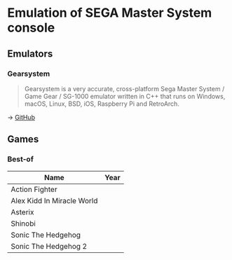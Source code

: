 # Emulation of SEGA Master System console

## Emulators

### Gearsystem

> Gearsystem is a very accurate, cross-platform Sega Master System / Game Gear / SG-1000 emulator written in C++ that runs on Windows, macOS, Linux, BSD, iOS, Raspberry Pi and RetroArch.

→ [GitHub](https://github.com/drhelius/Gearsystem)

## Games

### Best-of

Name                       | Year
---------------------------|-----
Action Fighter             |
Alex Kidd In Miracle World |
Asterix                    |
Shinobi                    |
Sonic The Hedgehog         |
Sonic The Hedgehog 2       |

